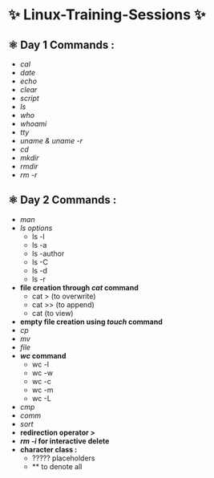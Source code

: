 # ✨ Linux-Training-Sessions ✨
## ⚛️ Day 1 Commands :
- *cal*
- _date_
- *echo*
- _clear_
- *script*
- _ls_
- *who*
- _whoami_
- *tty*
- _uname & uname -r_
- *cd*
- _mkdir_
- *rmdir*
- _rm -r_

## ⚛️ Day 2 Commands :
- *man*
- *ls options*
  - ls -l
  - ls -a
  - ls -author
  - ls -C
  - ls -d
  - ls -r
- **file creation through *cat* command**
  - cat > (to overwrite)
  - cat >> (to append)
  - cat (to view)
- **empty file creation using *touch* command**
- *cp*
- *mv*
- *file*
- ***wc* command**
  - wc -l
  - wc -w
  - wc -c
  - wc -m
  - wc -L
- *cmp*
- *comm*
- *sort*
- **redirection operator _>_**
- ***rm -i* for interactive delete**
- **character class :**
  - ????? placeholders
  - ** to denote all
      
